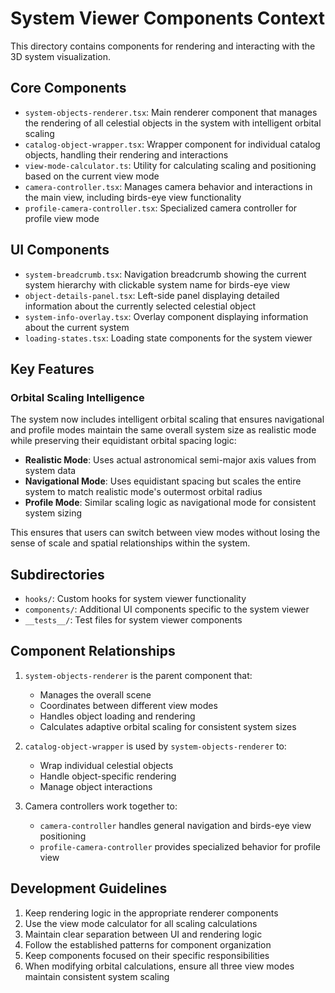 # System Viewer Components Context

This directory contains components for rendering and interacting with the 3D system visualization.

## Core Components

- `system-objects-renderer.tsx`: Main renderer component that manages the rendering of all celestial objects in the system with intelligent orbital scaling
- `catalog-object-wrapper.tsx`: Wrapper component for individual catalog objects, handling their rendering and interactions
- `view-mode-calculator.ts`: Utility for calculating scaling and positioning based on the current view mode
- `camera-controller.tsx`: Manages camera behavior and interactions in the main view, including birds-eye view functionality
- `profile-camera-controller.tsx`: Specialized camera controller for profile view mode

## UI Components

- `system-breadcrumb.tsx`: Navigation breadcrumb showing the current system hierarchy with clickable system name for birds-eye view
- `object-details-panel.tsx`: Left-side panel displaying detailed information about the currently selected celestial object
- `system-info-overlay.tsx`: Overlay component displaying information about the current system
- `loading-states.tsx`: Loading state components for the system viewer

## Key Features

### Orbital Scaling Intelligence
The system now includes intelligent orbital scaling that ensures navigational and profile modes maintain the same overall system size as realistic mode while preserving their equidistant orbital spacing logic:

- **Realistic Mode**: Uses actual astronomical semi-major axis values from system data
- **Navigational Mode**: Uses equidistant spacing but scales the entire system to match realistic mode's outermost orbital radius
- **Profile Mode**: Similar scaling logic as navigational mode for consistent system sizing

This ensures that users can switch between view modes without losing the sense of scale and spatial relationships within the system.

## Subdirectories

- `hooks/`: Custom hooks for system viewer functionality
- `components/`: Additional UI components specific to the system viewer
- `__tests__/`: Test files for system viewer components

## Component Relationships

1. `system-objects-renderer` is the parent component that:
   - Manages the overall scene
   - Coordinates between different view modes
   - Handles object loading and rendering
   - Calculates adaptive orbital scaling for consistent system sizes

2. `catalog-object-wrapper` is used by `system-objects-renderer` to:
   - Wrap individual celestial objects
   - Handle object-specific rendering
   - Manage object interactions

3. Camera controllers work together to:
   - `camera-controller` handles general navigation and birds-eye view positioning
   - `profile-camera-controller` provides specialized behavior for profile view

## Development Guidelines

1. Keep rendering logic in the appropriate renderer components
2. Use the view mode calculator for all scaling calculations
3. Maintain clear separation between UI and rendering logic
4. Follow the established patterns for component organization
5. Keep components focused on their specific responsibilities
6. When modifying orbital calculations, ensure all three view modes maintain consistent system scaling 
